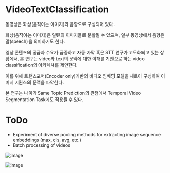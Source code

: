 # VideoTextClassification
동영상은 화상(움직이는 이미지)와 음향으로 구성되어 있다.

화상(움직이는 이미지)은 일련의 이미지들로 분할될 수 있으며, 일부 동영상에서 음향은 말(speech)을 의미하기도 한다.

영상 콘텐츠의 공급과 수요가 급증하고 자동 자막 혹은 STT 연구가 고도화되고 있는 상황에서, 본 연구는 video와 text의 문맥에 대한 이해를 기반으로 하는 video classification의 아키텍쳐를 제안한다.

이를 위해 트랜스포머(Encoder only)기반의 비디오 임베딩 모델을 새로이 구성하여 이미지 시퀀스의 문맥을 파악한다.

본 연구는 나아가 Same Topic Prediction의 관점에서 Temporal Video Segmentation Task에도 적용될 수 있다.


# ToDo
  - Experiment of diverse pooling methods for extracting image sequence embeddings (max, cls, avg, etc.)
  - Batch processing of videos


![image](https://user-images.githubusercontent.com/61833149/173534098-7a419d72-5758-4d27-be62-b56d30548a58.png)

![image](https://user-images.githubusercontent.com/61833149/173534459-09868e3b-2a97-4122-a26b-6525e9451d65.png)
